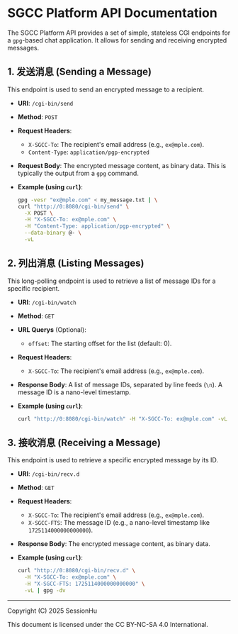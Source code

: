 # SGCC Platform API Documentation

The SGCC Platform API provides a set of simple, stateless CGI endpoints for a `gpg`-based chat application. It allows for sending and receiving encrypted messages.

## 1\. 发送消息 (Sending a Message)

This endpoint is used to send an encrypted message to a recipient.

  * **URI**: `/cgi-bin/send`

  * **Method**: `POST`

  * **Request Headers**:

      * `X-SGCC-To`: The recipient's email address (e.g., `ex@mple.com`).
      * `Content-Type`: `application/pgp-encrypted`

  * **Request Body**: The encrypted message content, as binary data. This is typically the output from a `gpg` command.

  * **Example (using `curl`)**:

    ```bash
    gpg -vesr "ex@mple.com" < my_message.txt | \
    curl "http://0:8080/cgi-bin/send" \
      -X POST \
      -H "X-SGCC-To: ex@mple.com" \
      -H "Content-Type: application/pgp-encrypted" \
      --data-binary @- \
      -vL
    ```

## 2\. 列出消息 (Listing Messages)

This long-polling endpoint is used to retrieve a list of message IDs for a specific recipient.

  * **URI**: `/cgi-bin/watch`

  * **Method**: `GET`

  * **URL Querys** (Optional):

      * `offset`: The starting offset for the list (default: 0).

  * **Request Headers**:

      * `X-SGCC-To`: The recipient's email address (e.g., `ex@mple.com`).

  * **Response Body**: A list of message IDs, separated by line feeds (`\n`). A message ID is a nano-level timestamp.

  * **Example (using `curl`)**:

    ```bash
    curl "http://0:8080/cgi-bin/watch" -H "X-SGCC-To: ex@mple.com" -vL
    ```

## 3\. 接收消息 (Receiving a Message)

This endpoint is used to retrieve a specific encrypted message by its ID.

  * **URI**: `/cgi-bin/recv.d`

  * **Method**: `GET`

  * **Request Headers**:

      * `X-SGCC-To`: The recipient's email address (e.g., `ex@mple.com`).
      * `X-SGCC-FTS`: The message ID (e.g., a nano-level timestamp like `1725114000000000000`).

  * **Response Body**: The encrypted message content, as binary data.

  * **Example (using `curl`)**:

    ```bash
    curl "http://0:8080/cgi-bin/recv.d" \
      -H "X-SGCC-To: ex@mple.com" \
      -H "X-SGCC-FTS: 1725114000000000000" \
      -vL | gpg -dv
    ```

---

Copyright (C) 2025 SessionHu

This document is licensed under the CC BY-NC-SA 4.0 International.
